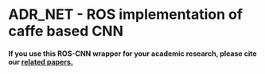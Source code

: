 # ADR_NET - ROS implementation of caffe based CNN


#### If you use this ROS-CNN wrapper for your academic research, please cite our [related papers.](https://ieeexplore.ieee.org/abstract/document/8299437)


